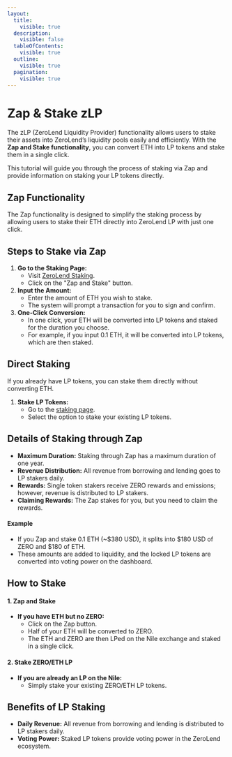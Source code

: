 ```yaml
---
layout:
  title:
    visible: true
  description:
    visible: false
  tableOfContents:
    visible: true
  outline:
    visible: true
  pagination:
    visible: true
---
```


# Zap & Stake zLP

The zLP (ZeroLend Liquidity Provider) functionality allows users to stake their assets into ZeroLend’s liquidity pools easily and efficiently. With the **Zap and Stake functionality**, you can convert ETH into LP tokens and stake them in a single click.

This tutorial will guide you through the process of staking via Zap and provide information on staking your LP tokens directly.

## **Zap Functionality**

The Zap functionality is designed to simplify the staking process by allowing users to stake their ETH directly into ZeroLend LP with just one click.

## **Steps to Stake via Zap**

1. **Go to the Staking Page:**
   * Visit [ZeroLend Staking](https://app.zerolend.xyz/stake/?marketName=proto\_linea\_v3).
   * Click on the "Zap and Stake" button.
2. **Input the Amount:**
   * Enter the amount of ETH you wish to stake.
   * The system will prompt a transaction for you to sign and confirm.
3. **One-Click Conversion:**
   * In one click, your ETH will be converted into LP tokens and staked for the duration you choose.
   * For example, if you input 0.1 ETH, it will be converted into LP tokens, which are then staked.

## **Direct Staking**

If you already have LP tokens, you can stake them directly without converting ETH.

1. **Stake LP Tokens:**
   * Go to the [staking page](https://app.zerolend.xyz/stake/?marketName=proto\_linea\_v3).
   * Select the option to stake your existing LP tokens.

## **Details of Staking through Zap**

* **Maximum Duration:** Staking through Zap has a maximum duration of one year.
* **Revenue Distribution:** All revenue from borrowing and lending goes to LP stakers daily.
* **Rewards:** Single token stakers receive ZERO rewards and emissions; however, revenue is distributed to LP stakers.
* **Claiming Rewards:** The Zap stakes for you, but you need to claim the rewards.

#### **Example**

* If you Zap and stake 0.1 ETH (\~$380 USD), it splits into $180 USD of ZERO and $180 of ETH.
* These amounts are added to liquidity, and the locked LP tokens are converted into voting power on the dashboard.

## **How to Stake**

#### **1. Zap and Stake**

* **If you have ETH but no ZERO:**
  * Click on the Zap button.
  * Half of your ETH will be converted to ZERO.
  * The ETH and ZERO are then LPed on the Nile exchange and staked in a single click.

#### **2. Stake ZERO/ETH LP**

* **If you are already an LP on the Nile:**
  * Simply stake your existing ZERO/ETH LP tokens.

## **Benefits of LP Staking**

* **Daily Revenue:** All revenue from borrowing and lending is distributed to LP stakers daily.
* **Voting Power:** Staked LP tokens provide voting power in the ZeroLend ecosystem.
